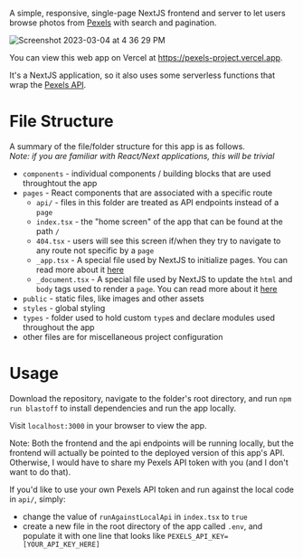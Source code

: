 A simple, responsive, single-page NextJS frontend and server to let users browse photos from [Pexels](https://www.pexels.com) with search and pagination.

![Screenshot 2023-03-04 at 4 36 29 PM](https://user-images.githubusercontent.com/22487838/222929685-8e6adfb8-ba35-4d19-89ee-9843f519ab01.png)

You can view this web app on Vercel at https://pexels-project.vercel.app.

It's a NextJS application, so it also uses some serverless functions that wrap the [Pexels API](https://www.pexels.com/api/).


# File Structure

A summary of the file/folder structure for this app is as follows.<br/>
_Note: if you are familiar with React/Next applications, this will be trivial_
* `components` - individual components / building blocks that are used throughtout the app
* `pages` - React components that are associated with a specific route
  * `api/` - files in this folder are treated as API endpoints instead of a `page`
  * `index.tsx` - the "home screen" of the app that can be found at the path `/`
  * `404.tsx` - users will see this screen if/when they try to navigate to any route not specific by a `page`
  * `_app.tsx` - A special file used by NextJS to initialize pages. You can read more about it [here](https://nextjs.org/docs/advanced-features/custom-app)
  * `_document.tsx` - A special file used by NextJS to update the `html` and `body` tags used to render a `page`. You can read more about it [here](https://nextjs.org/docs/advanced-features/custom-document)
* `public` - static files, like images and other assets
* `styles` - global styling
* `types` - folder used to hold custom `type`s and declare modules used throughout the app
* other files are for miscellaneous project configuration

# Usage

Download the repository, navigate to the folder's root directory, and run `npm run blastoff` to install dependencies and run the app locally.

Visit `localhost:3000` in your browser to view the app.

Note: Both the frontend and the api endpoints will be running locally, but the frontend will actually be pointed to the deployed version of this app's API. Otherwise, I would have to share my Pexels API token with you (and I don't want to do that).

If you'd like to use your own Pexels API token and run against the local code in `api/`, simply:
* change the value of `runAgainstLocalApi` in `index.tsx` to `true`
* create a new file in the root directory of the app called `.env`, and populate it with one line that looks like `PEXELS_API_KEY=[YOUR_API_KEY_HERE]`
